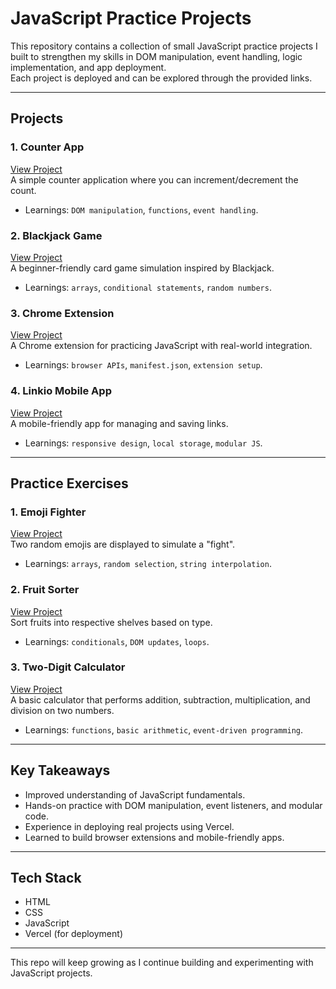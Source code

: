 # JavaScript Practice Projects

This repository contains a collection of small JavaScript practice projects I built to strengthen my skills in DOM manipulation, event handling, logic implementation, and app deployment.  
Each project is deployed and can be explored through the provided links.

---

## Projects

### 1. Counter App  
[View Project](https://js-practice-psi.vercel.app/)  
A simple counter application where you can increment/decrement the count.  
- Learnings: `DOM manipulation`, `functions`, `event handling`.

### 2. Blackjack Game  
[View Project](https://js-practice-iz61.vercel.app/)  
A beginner-friendly card game simulation inspired by Blackjack.  
- Learnings: `arrays`, `conditional statements`, `random numbers`.

### 3. Chrome Extension  
[View Project](https://js-practice-bm4j.vercel.app/)  
A Chrome extension for practicing JavaScript with real-world integration.  
- Learnings: `browser APIs`, `manifest.json`, `extension setup`.

### 4. Linkio Mobile App  
[View Project](https://urliockphase.netlify.app/)  
A mobile-friendly app for managing and saving links.  
- Learnings: `responsive design`, `local storage`, `modular JS`.

---

## Practice Exercises

### 1. Emoji Fighter  
[View Project](https://js-practice-h184.vercel.app/)  
Two random emojis are displayed to simulate a "fight".  
- Learnings: `arrays`, `random selection`, `string interpolation`.

### 2. Fruit Sorter  
[View Project](https://js-practice-73ls.vercel.app/)  
Sort fruits into respective shelves based on type.  
- Learnings: `conditionals`, `DOM updates`, `loops`.

### 3. Two-Digit Calculator  
[View Project](https://js-practice-eovz.vercel.app/)  
A basic calculator that performs addition, subtraction, multiplication, and division on two numbers.  
- Learnings: `functions`, `basic arithmetic`, `event-driven programming`.

---

## Key Takeaways
- Improved understanding of JavaScript fundamentals.  
- Hands-on practice with DOM manipulation, event listeners, and modular code.  
- Experience in deploying real projects using Vercel.  
- Learned to build browser extensions and mobile-friendly apps.

---

## Tech Stack
- HTML  
- CSS  
- JavaScript  
- Vercel (for deployment)

---

This repo will keep growing as I continue building and experimenting with JavaScript projects.
